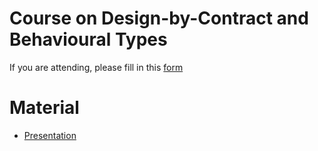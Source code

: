 # Course on Design-by-Contract and Behavioural Types
If you are attending, please fill in this [form](https://forms.gle/pDKiWg9Nkunmb5nD6)
# Material
- [Presentation](slides/0-presentation.pdf)
